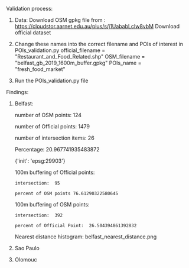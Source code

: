 Validation process:
1. Data:
   Download OSM gpkg file from : https://cloudstor.aarnet.edu.au/plus/s/j1UababLcIw8vbM
   Download official dataset 
   
2. Change these names into the correct filename and POIs of interest in POIs_validation.py
   official_filename = "Restaurant_and_Food_Related.shp"
   OSM_filename = "belfast_gb_2019_1600m_buffer.gpkg"
   POIs_name = "fresh_food_market"

3. Run the POIs_validation.py file

Findings:

1. Belfast:
     
     number of OSM points:  124
     
     number of Official points:  1479
     
     number of intersection items:  26
     
     Percentage:  20.967741935483872
    
    {'init': 'epsg:29903'}

    
    100m buffering of Official points:
       
       intersection:  95
       
       percent of OSM points 76.61290322580645

     
     100m buffering of OSM points:
       
       intersection:  392
       
       percent of Official Point:  26.504394861392832

     Nearest distance histogram: belfast_nearest_distance.png

2. Sao Paulo

3. Olomouc

